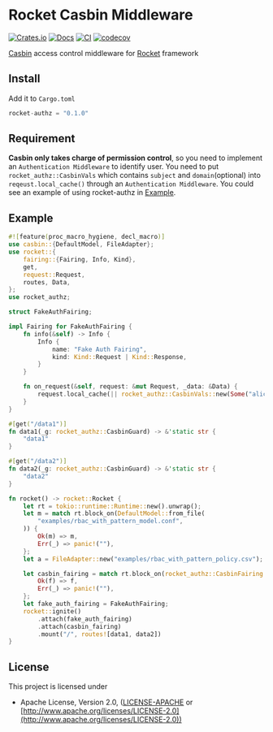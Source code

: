 # Rocket Casbin Middleware

[![Crates.io](https://meritbadge.herokuapp.com/rocket-authz)](https://crates.io/crates/rocket-authz)
[![Docs](https://docs.rs/rocket-authz/badge.svg)](https://docs.rs/rocket-authz)
[![CI](https://github.com/casbin-rs/rocket-authz/workflows/CI/badge.svg)](https://github.com/casbin-rs/rocket-authz/actions)
[![codecov](https://codecov.io/gh/casbin-rs/rocket-authz/branch/master/graph/badge.svg)](https://codecov.io/gh/casbin-rs/rocket-authz)

[Casbin](https://github.com/casbin/casbin-rs) access control middleware for [Rocket](https://github.com/SergioBenitez/Rocket) framework

## Install
Add it to `Cargo.toml`

```rust
rocket-authz = "0.1.0"
```
## Requirement
**Casbin only takes charge of permission control**, so you need to implement an `Authentication Middleware` to identify user.
You need to put `rocket_authz::CasbinVals` which contains `subject` and `domain`(optional) into `reqeust.local_cache()` through an `Authentication Middleware`. You could see an example of using rocket-authz in [Example](#example).
## Example
```rust
#![feature(proc_macro_hygiene, decl_macro)]
use casbin::{DefaultModel, FileAdapter};
use rocket::{
    fairing::{Fairing, Info, Kind},
    get,
    request::Request,
    routes, Data,
};
use rocket_authz;

struct FakeAuthFairing;

impl Fairing for FakeAuthFairing {
    fn info(&self) -> Info {
        Info {
            name: "Fake Auth Fairing",
            kind: Kind::Request | Kind::Response,
        }
    }

    fn on_request(&self, request: &mut Request, _data: &Data) {
        request.local_cache(|| rocket_authz::CasbinVals::new(Some("alice".to_string()), None));
    }
}

#[get("/data1")]
fn data1(_g: rocket_authz::CasbinGuard) -> &'static str {
    "data1"
}

#[get("/data2")]
fn data2(_g: rocket_authz::CasbinGuard) -> &'static str {
    "data2"
}

fn rocket() -> rocket::Rocket {
    let rt = tokio::runtime::Runtime::new().unwrap();
    let m = match rt.block_on(DefaultModel::from_file(
        "examples/rbac_with_pattern_model.conf",
    )) {
        Ok(m) => m,
        Err(_) => panic!(""),
    };
    let a = FileAdapter::new("examples/rbac_with_pattern_policy.csv");

    let casbin_fairing = match rt.block_on(rocket_authz::CasbinFairing::new(m, a)) {
        Ok(f) => f,
        Err(_) => panic!(""),
    };
    let fake_auth_fairing = FakeAuthFairing;
    rocket::ignite()
        .attach(fake_auth_fairing)
        .attach(casbin_fairing)
        .mount("/", routes![data1, data2])
}
```
## License
This project is licensed under

* Apache License, Version 2.0, ([LICENSE-APACHE](LICENSE-APACHE) or [http://www.apache.org/licenses/LICENSE-2.0](http://www.apache.org/licenses/LICENSE-2.0))
